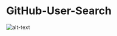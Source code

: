 # GitHub-User-Search


![alt-text](https://github.com/hashvision/github-user-search/blob/master/public/scr.gif)